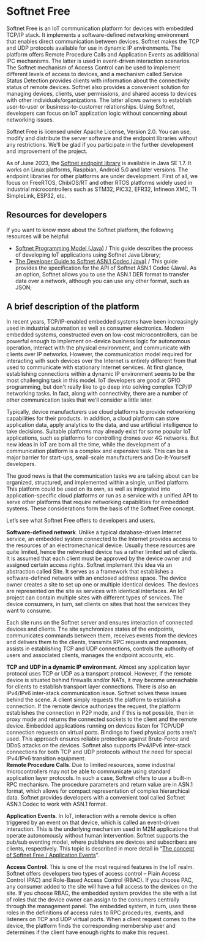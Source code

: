 # Softnet Free
Softnet Free is an IoT communication platform for devices with embedded TCP/IP stack. It implements a software-defined networking environment that enables direct communication between devices. Softnet makes the TCP and UDP protocols available for use in dynamic IP environments. The platform offers Remote Procedure Calls and Application Events as additional IPC mechanisms. The latter is used in event-driven interaction scenarios. The Softnet mechanism of Access Control can be used to implement different levels of access to devices, and a mechanism called Service Status Detection provides clients with information about the connectivity status of remote devices. Softnet also provides a convenient solution for managing devices, clients, user permissions, and shared access to devices with other individuals/organizations. The latter allows owners to establish user-to-user or business-to-customer relationships. Using Softnet, developers can focus on IoT application logic without concerning about networking issues.  

Softnet Free is licensed under Apache License, Version 2.0. You can use, modify and distribute the server software and the endpoint libraries without any restrictions. We’ll be glad if you participate in the further development and improvement of the project.

As of June 2023, the [Softnet endpoint library](https://github.com/Softnet-Free/softnet-java/) is available in Java SE 1.7. It works on Linux platforms, Raspbian, Android 5.0 and later versions. The endpoint libraries for other platforms are under development. First of all, we focus on FreeRTOS, ChibiOS/RT and other RTOS platforms widely used in industrial microcontrollers such as STM32, PIC32, EFR32, Infineon XMC, TI SimpleLink, ESP32, etc.

## Resources for developers

If you want to know more about the Softnet platform, the following resources will be helpful:
* [Softnet Programming Model (Java)](https://softnet-free.github.io/softnet-java/) / This guide describes the process of developing IoT applications using Softnet Java Library;
* [The Developer Guide to Softnet ASN.1 Codec (Java)](https://softnet-free.github.io/asn1codec-java/) / This guide provides the specification for the API of Softnet ASN.1 Codec (Java). As an option, Softnet allows you to use the ASN.1 DER format to transfer data over a network, although you can use any other format, such as JSON;

## A brief description of the platform

In recent years, TCP/IP-enabled embedded systems have been increasingly used in industrial automation as well as consumer electronics. Modern embedded systems, constructed even on low-cost microcontrollers, can be powerful enough to implement on-device business logic for autonomous operation, interact with the physical environment, and communicate with clients over IP networks. However, the communication model required for interacting with such devices over the Internet is entirely different from that used to communicate with stationary Internet services. At first glance, establishing connections within a dynamic IP environment seems to be the most challenging task in this model. IoT developers are good at GPIO programming, but don't really like to go deep into solving complex TCP/IP networking tasks. In fact, along with connectivity, there are a number of other communication tasks that we’ll consider a little later.  

Typically, device manufacturers use cloud platforms to provide networking capabilities for their products. In addition, a cloud platform can store application data, apply analytics to the data, and use artificial intelligence to take decisions. Suitable platforms may already exist for some popular IoT applications, such as platforms for controlling drones over 4G networks. But new ideas in IoT are born all the time, while the development of a communication platform is a complex and expensive task. This can be a major barrier for start-ups, small-scale manufacturers and Do-It-Yourself developers.  

The good news is that the communication tasks we are talking about can be organized, structured, and implemented within a single, unified platform. This platform could be used on its own, as well as integrated into application-specific cloud platforms or run as a service with a unified API to serve other platforms that require networking capabilities for embedded systems. These considerations form the basis of the Softnet Free concept.  

Let’s see what Softnet Free offers to developers and users.  

**Software-defined network**. Unlike a typical database-driven Internet service, an embedded system connected to the Internet provides access to the resources of an electromechanical device. Usually these resources are quite limited, hence the networked device has a rather limited set of clients. It is assumed that each client must be approved by the device owner and assigned certain access rights. Softnet implement this idea via an abstraction called Site. It serves as a framework that establishes a software-defined network with an enclosed address space. The device owner creates a site to set up one or multiple identical devices. The devices are represented on the site as services with identical interfaces. An IoT project can contain multiple sites with different types of services. The device consumers, in turn, set clients on sites that host the services they want to consume.  

Each site runs on the Softnet server and ensures interaction of connected devices and clients. The site synchronizes states of the endpoints, communicates commands between them, receives events from the devices and delivers them to the clients, transmits RPC requests and responses, assists in establishing TCP and UDP connections, controls the authority of users and associated clients, manages the endpoint accounts, etc.  

**TCP and UDP in a dynamic IP environment**. Almost any application layer protocol uses TCP or UDP as a transport protocol. However, if the remote device is situated behind firewalls and/or NATs, it may become unreachable for clients to establish transport layer connections. There is also an IPv4/IPv6 inter-stack communication issue. Softnet solves these issues behind the scene. A client simply requests the platform to establish a connection. If the remote device authorizes the request, the platform establishes the connection in P2P mode, and if this is not possible, then in proxy mode and returns the connected sockets to the client and the remote device. Embedded applications running on devices listen for TCP/UDP connection requests on virtual ports. Bindings to fixed physical ports aren't used. This approach ensures reliable protection against Brute-Force and DDoS attacks on the devices. Softnet also supports IPv4/IPv6 inter-stack connections for both TCP and UDP protocols without the need for special IPv4/IPv6 transition equipment.   
**Remote Procedure Calls**. Due to limited resources, some industrial microcontrollers may not be able to communicate using standard application layer protocols. In such a case, Softnet offers to use a built-in RPC mechanism. The procedure parameters and return value are in ASN.1 format, which allows for compact representation of complex hierarchical data. Softnet provides developers with a convenient tool called Softnet ASN.1 Codec to work with ASN.1 format.  

**Application Events**. In IoT, interaction with a remote device is often triggered by an event on that device, which is called an event-driven interaction. This is the underlying mechanism used in M2M applications that operate autonomously without human intervention. Softnet supports the pub/sub eventing model, where publishers are devices and subscribers are clients, respectively. This topic is described in more detail in “[The concept of Softnet Free / Application Events](https://github.com/orgs/Softnet-Free/discussions/2/#application-events)”.  

**Access Control**. This is one of the most required features in the IoT realm. Softnet offers developers two types of access control – Plain Access Control (PAC) and Role-Based Access Control (RBAC). If you choose PAC, any consumer added to the site will have a full access to the devices on the site. If you choose RBAC, the embedded system provides the site with a list of roles that the device owner can assign to the consumers centrally through the management panel. The embedded system, in turn, uses these roles in the definitions of access rules to RPC procedures, events, and listeners on TCP and UDP virtual ports. When a client request comes to the device, the platform finds the corresponding membership user and determines if the client have enough rights to make this request.



<!--

**Here are some ideas to get you started:**

🙋‍♀️ A short introduction - what is your organization all about?
🌈 Contribution guidelines - how can the community get involved?
👩‍💻 Useful resources - where can the community find your docs? Is there anything else the community should know?
🍿 Fun facts - what does your team eat for breakfast?
🧙 Remember, you can do mighty things with the power of [Markdown](https://docs.github.com/github/writing-on-github/getting-started-with-writing-and-formatting-on-github/basic-writing-and-formatting-syntax)
-->
